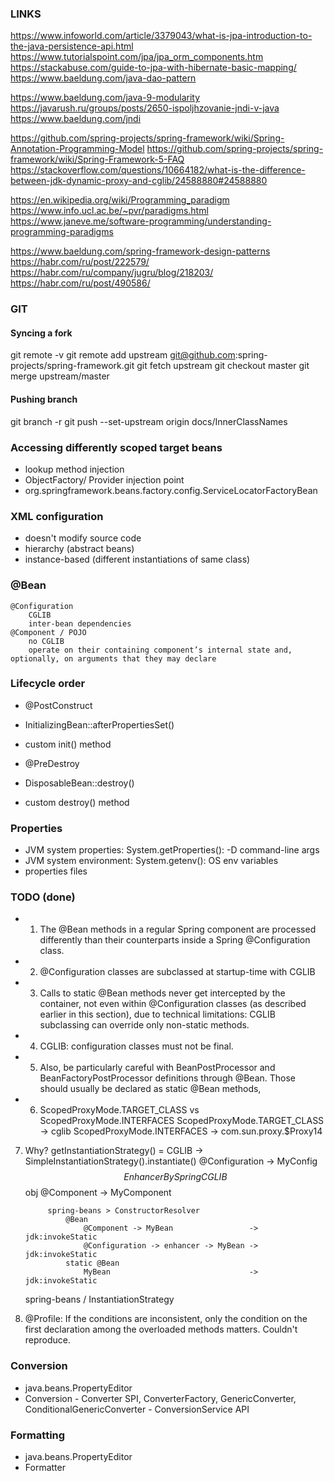 ### LINKS

https://www.infoworld.com/article/3379043/what-is-jpa-introduction-to-the-java-persistence-api.html
https://www.tutorialspoint.com/jpa/jpa_orm_components.htm
https://stackabuse.com/guide-to-jpa-with-hibernate-basic-mapping/
https://www.baeldung.com/java-dao-pattern

https://www.baeldung.com/java-9-modularity
https://javarush.ru/groups/posts/2650-ispoljhzovanie-jndi-v-java
https://www.baeldung.com/jndi

https://github.com/spring-projects/spring-framework/wiki/Spring-Annotation-Programming-Model
https://github.com/spring-projects/spring-framework/wiki/Spring-Framework-5-FAQ
https://stackoverflow.com/questions/10664182/what-is-the-difference-between-jdk-dynamic-proxy-and-cglib/24588880#24588880

https://en.wikipedia.org/wiki/Programming_paradigm
https://www.info.ucl.ac.be/~pvr/paradigms.html
https://www.janeve.me/software-programming/understanding-programming-paradigms

https://www.baeldung.com/spring-framework-design-patterns
https://habr.com/ru/post/222579/
https://habr.com/ru/company/jugru/blog/218203/
https://habr.com/ru/post/490586/

### GIT

#### Syncing a fork
git remote -v 
git remote add upstream git@github.com:spring-projects/spring-framework.git
git fetch upstream
git checkout master
git merge upstream/master

#### Pushing branch
git branch -r
git push --set-upstream origin docs/InnerClassNames


### Accessing differently scoped target beans
- lookup method injection
- ObjectFactory/ Provider injection point
- org.springframework.beans.factory.config.ServiceLocatorFactoryBean


### XML configuration
- doesn't modify source code
- hierarchy (abstract beans)
- instance-based (different instantiations of same class)


### @Bean
    @Configuration
        CGLIB
        inter-bean dependencies
    @Component / POJO
        no CGLIB
        operate on their containing component’s internal state and, optionally, on arguments that they may declare


### Lifecycle order
- @PostConstruct
- InitializingBean::afterPropertiesSet()
- custom init() method


- @PreDestroy
- DisposableBean::destroy()
- custom destroy() method

### Properties
- JVM system properties:    System.getProperties(): -D command-line args
- JVM system environment:   System.getenv():        OS env variables
- properties files


### TODO (done)
+ 1. The @Bean methods in a regular Spring component are processed differently than their counterparts inside a Spring @Configuration class.
+ 2. @Configuration classes are subclassed at startup-time with CGLIB
+ 3. Calls to static @Bean methods never get intercepted by the container, not even within @Configuration classes (as described earlier in this section), due to technical limitations: CGLIB subclassing can override only non-static methods.
+ 4. CGLIB: configuration classes must not be final.
+ 5. Also, be particularly careful with BeanPostProcessor and BeanFactoryPostProcessor definitions through @Bean. Those should usually be declared as static @Bean methods,
+ 6. ScopedProxyMode.TARGET_CLASS vs ScopedProxyMode.INTERFACES
   ScopedProxyMode.TARGET_CLASS -> cglib
   ScopedProxyMode.INTERFACES -> com.sun.proxy.$Proxy14
   
7. Why? 
    getInstantiationStrategy() = CGLIB
    -> SimpleInstantiationStrategy().instantiate()
        @Configuration -> MyConfig$$EnhancerBySpringCGLIB$$obj
        @Component     -> MyComponent 
    
            spring-beans > ConstructorResolver
                @Bean
                    @Component -> MyBean                 -> jdk:invokeStatic 
                    @Configuration -> enhancer -> MyBean -> jdk:invokeStatic 
                static @Bean
                    MyBean                               -> jdk:invokeStatic

    spring-beans / InstantiationStrategy

8. @Profile: If the conditions are inconsistent, only the condition on the first declaration among the overloaded methods matters. Couldn't reproduce.


### Conversion
- java.beans.PropertyEditor
- Conversion
      - Converter SPI, ConverterFactory, GenericConverter, ConditionalGenericConverter
      - ConversionService API

### Formatting
- java.beans.PropertyEditor
- Formatter 


